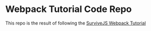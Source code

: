 # Webpack Tutorial Code Repo

This repo is the result of following the [SurviveJS Webpack Tutorial](http://survivejs.com/webpack/introduction/)
